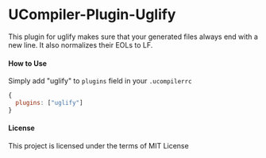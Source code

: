 UCompiler-Plugin-Uglify
======================

This plugin for uglify makes sure that your generated files always end with a new line.
It also normalizes their EOLs to LF.


#### How to Use

Simply add "uglify" to `plugins` field in your `.ucompilerrc`

```js
{
  plugins: ["uglify"]
}
```

#### License

This project is licensed under the terms of MIT License

